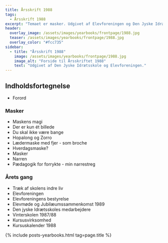 ```yaml
---
title: Årsskrift 1988
tags:
  - Årsskrift 1988
excerpt: "Temaet er masker. Udgivet af Elevforeningen og Den Jyske Idrætsskole."
header:
  overlay_image: /assets/images/yearbooks/frontpage/1988.jpg
  teaser: /assets/images/yearbooks/frontpage/1988.jpg
  overlay_color: "#fcc735"
sidebar:
  - title: "Årsskrift 1988"
    image: /assets/images/yearbooks/frontpage/1988.jpg
    image_alt: "Forside til Årsskriftet 1988"
    text: "Udgivet af Den Jyske Idrætsskole og Elevforeningen."
---
```


## Indholdsfortegnelse

- Forord

### Masker

- Maskens magi
- Der er kun ét billede
- Du skal ikke være bange
- Hopalong og Zorro
- Lædermaske med fjer - som broche
- Hverdagsmaske?
- Masker
- Narren
- Pædagogik for forrykte - min narrestreg

### Årets gang

- Træk af skolens indre liv
- Elevforeningen
- Elevforeningens bestyrelse
- Elevmøde og Jubilæumssammenkomst 1989
- Den jyske Idrætsskoles medarbejdere
- Vinterskolen 1987/88
- Kursusvirksomhed
- Kursuskalender 1988

{% include posts-yearbooks.html tag=page.title %}
